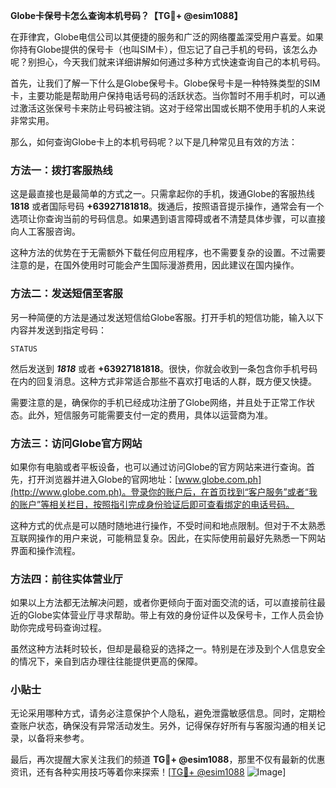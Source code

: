 **Globe卡保号卡怎么查询本机号码？【TG💪+ @esim1088】**

在菲律宾，Globe电信公司以其便捷的服务和广泛的网络覆盖深受用户喜爱。如果你持有Globe提供的保号卡（也叫SIM卡），但忘记了自己手机的号码，该怎么办呢？别担心，今天我们就来详细讲解如何通过多种方式快速查询自己的本机号码。

首先，让我们了解一下什么是Globe保号卡。Globe保号卡是一种特殊类型的SIM卡，主要功能是帮助用户保持电话号码的活跃状态。当你暂时不用手机时，可以通过激活这张保号卡来防止号码被注销。这对于经常出国或长期不使用手机的人来说非常实用。

那么，如何查询Globe卡上的本机号码呢？以下是几种常见且有效的方法：

### 方法一：拨打客服热线

这是最直接也是最简单的方式之一。只需拿起你的手机，拨通Globe的客服热线 **1818** 或者国际号码 **+63927181818**。拨通后，按照语音提示操作，通常会有一个选项让你查询当前的号码信息。如果遇到语言障碍或者不清楚具体步骤，可以直接向人工客服咨询。

这种方法的优势在于无需额外下载任何应用程序，也不需要复杂的设置。不过需要注意的是，在国外使用时可能会产生国际漫游费用，因此建议在国内操作。

### 方法二：发送短信至客服

另一种简便的方法是通过发送短信给Globe客服。打开手机的短信功能，输入以下内容并发送到指定号码：

```
STATUS
```

然后发送到 ***1818*** 或者 **+63927181818**。很快，你就会收到一条包含你手机号码在内的回复消息。这种方式非常适合那些不喜欢打电话的人群，既方便又快捷。

需要注意的是，确保你的手机已经成功注册了Globe网络，并且处于正常工作状态。此外，短信服务可能需要支付一定的费用，具体以运营商为准。

### 方法三：访问Globe官方网站

如果你有电脑或者平板设备，也可以通过访问Globe的官方网站来进行查询。首先，打开浏览器并进入Globe的官网地址：[www.globe.com.ph](http://www.globe.com.ph)。登录你的账户后，在首页找到“客户服务”或者“我的账户”等相关栏目，按照指引完成身份验证后即可查看绑定的电话号码。

这种方式的优点是可以随时随地进行操作，不受时间和地点限制。但对于不太熟悉互联网操作的用户来说，可能稍显复杂。因此，在实际使用前最好先熟悉一下网站界面和操作流程。

### 方法四：前往实体营业厅

如果以上方法都无法解决问题，或者你更倾向于面对面交流的话，可以直接前往最近的Globe实体营业厅寻求帮助。带上有效的身份证件以及保号卡，工作人员会协助你完成号码查询过程。

虽然这种方法耗时较长，但却是最稳妥的选择之一。特别是在涉及到个人信息安全的情况下，亲自到店办理往往能提供更高的保障。

### 小贴士

无论采用哪种方式，请务必注意保护个人隐私，避免泄露敏感信息。同时，定期检查账户状态，确保没有异常活动发生。另外，记得保存好所有与客服沟通的相关记录，以备将来参考。

最后，再次提醒大家关注我们的频道 **TG💪+ @esim1088**，那里不仅有最新的优惠资讯，还有各种实用技巧等着你来探索！[[TG💪+ @esim1088](https://t.me/s/esim1088) ![Image](https://i.postimg.cc/4NQfJmqS/Snipaste-2025-05-13-00-14-12.png)]